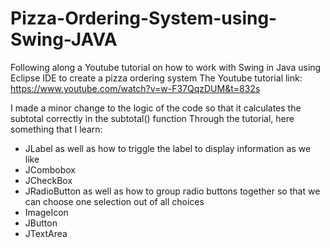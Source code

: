 # Pizza-Ordering-System-using-Swing-JAVA

Following along a Youtube tutorial on how to work with Swing in Java using Eclipse IDE to create a pizza ordering system
The Youtube tutorial link: https://www.youtube.com/watch?v=w-F37QqzDUM&t=832s

I made a minor change to the logic of the code so that it calculates the subtotal correctly in the subtotal() function
Through the tutorial, here something that I learn:
- JLabel as well as how to triggle the label to display information as we like
- JCombobox
- JCheckBox
- JRadioButton as well as how to group radio buttons together so that we can choose one selection out of all choices
- ImageIcon
- JButton
- JTextArea
